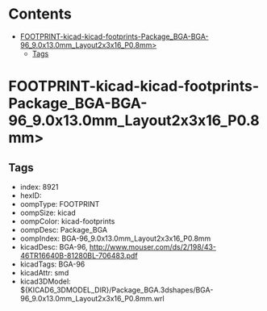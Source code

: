 



Contents
========

* [FOOTPRINT-kicad-kicad-footprints-Package_BGA-BGA-96_9.0x13.0mm_Layout2x3x16_P0.8mm>](#footprint-kicad-kicad-footprints-package_bga-bga-96_90x130mm_layout2x3x16_p08mm)
	* [Tags](#tags)

# FOOTPRINT-kicad-kicad-footprints-Package_BGA-BGA-96_9.0x13.0mm_Layout2x3x16_P0.8mm>

## Tags

- index: 8921
- hexID: 
- oompType: FOOTPRINT
- oompSize: kicad
- oompColor: kicad-footprints
- oompDesc: Package_BGA
- oompIndex: BGA-96_9.0x13.0mm_Layout2x3x16_P0.8mm
- kicadDesc: BGA-96, http://www.mouser.com/ds/2/198/43-46TR16640B-81280BL-706483.pdf
- kicadTags: BGA-96
- kicadAttr: smd
- kicad3DModel: ${KICAD6_3DMODEL_DIR}/Package_BGA.3dshapes/BGA-96_9.0x13.0mm_Layout2x3x16_P0.8mm.wrl
